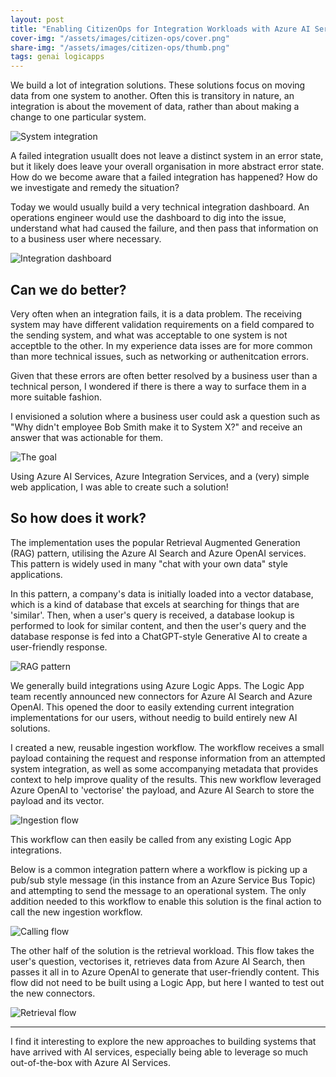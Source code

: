 ```yaml
---
layout: post
title: "Enabling CitizenOps for Integration Workloads with Azure AI Services "
cover-img: "/assets/images/citizen-ops/cover.png"
share-img: "/assets/images/citizen-ops/thumb.png"
tags: genai logicapps
---
```


We build a lot of integration solutions. These solutions focus on moving data from one system to another. Often this is transitory in nature, an integration is about the movement of data, rather than about making a change to one particular system.

![System integration](/assets/images/citizen-ops/integration.png)

A failed integration usuallt does not leave a distinct system in an error state, but it likely does leave your overall organisation in more abstract error state. How do we become aware that a failed integration has happened? How do we investigate and remedy the situation?

Today we would usually build a very technical integration dashboard. An operations engineer would use the dashboard to dig into the issue, understand what had caused the failure, and then pass that information on to a business user where necessary.

![Integration dashboard](/assets/images/citizen-ops/integration-dashboard.png)


## Can we do better?

Very often when an integration fails, it is a data problem. The receiving system may have different validation requirements on a field compared to the sending system, and what was acceptable to one system is not acceptble to the other. In my experience data isses are for more common than more technical issues, such as networking or authenitcation errors.

Given that these errors are often better resolved by a business user than a technical person, I wondered if there is there a way to surface them in a more suitable fashion.

I envisioned a solution where a business user could ask a question such as "Why didn't employee Bob Smith make it to System X?" and receive an answer that was actionable for them.

![The goal](/assets/images/citizen-ops/the-goal.png)

Using Azure AI Services, Azure Integration Services, and a (very) simple web application, I was able to create such a solution!


## So how does it work?

The implementation uses the popular Retrieval Augmented Generation (RAG) pattern, utilising the Azure AI Search and Azure OpenAI services. This pattern is widely used in many "chat with your own data" style applications. 

In this pattern, a company's data is initially loaded into a vector database, which is a kind of database that excels at searching for things that are 'similar'. Then, when a user's query is received, a database lookup is performed to look for similar content, and then the user's query and the database response is fed into a ChatGPT-style Generative AI to create a user-friendly response.

![RAG pattern](/assets/images/citizen-ops/rag.png)

We generally build integrations using Azure Logic Apps. The Logic App team recently announced new connectors for Azure AI Search and Azure OpenAI. This opened the door to easily extending current integration implementations for our users, without needig to build entirely new AI solutions.

I created a new, reusable ingestion workflow. The workflow receives a small payload containing the request and response information from an attempted system integration, as well as some accompanying metadata that provides context to help improve quality of the results. This new workflow leveraged Azure OpenAI to 'vectorise' the payload, and Azure AI Search to store the payload and its vector.

![Ingestion flow](/assets/images/citizen-ops/ingestion-flow.png)

This workflow can then easily be called from any existing Logic App integrations. 

Below is a common integration pattern where a workflow is picking up a pub/sub style message (in this instance from an Azure Service Bus Topic) and attempting to send the message to an operational system. The only addition needed to this workflow to enable this solution is the final action to call the new ingestion workflow. 

![Calling flow](/assets/images/citizen-ops/calling-flow.png)

The other half of the solution is the retrieval workload. This flow takes the user's question, vectorises it, retrieves data from Azure AI Search, then passes it all in to Azure OpenAI to generate that user-friendly content. This flow did not need to be built using a Logic App, but here I wanted to test out the new connectors.

![Retrieval flow](/assets/images/citizen-ops/retrieval-flow.png)

---

I find it interesting to explore the new approaches to building systems that have arrived with AI services, especially being able to leverage so much out-of-the-box with Azure AI Services.